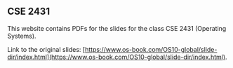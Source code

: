 ## CSE 2431

This website contains PDFs for the slides for the class CSE 2431 (Operating Systems).

Link to the original slides: [https://www.os-book.com/OS10-global/slide-dir/index.html](https://www.os-book.com/OS10-global/slide-dir/index.html).
